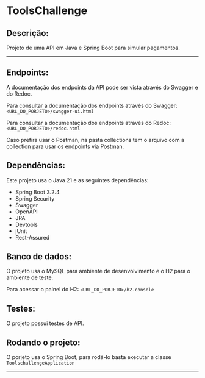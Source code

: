 # ToolsChallenge
Descrição:
----------
Projeto de uma API em Java e Spring Boot para simular pagamentos.

<hr>

Endpoints:
----------
A documentação dos endpoints da API pode ser vista através do Swagger e do Redoc.<br>

Para consultar a documentação dos endpoints através do Swagger: `<URL_DO_PORJETO>/swagger-ui.html` <br>

Para consultar a documentação dos endpoints através do Redoc: `<URL_DO_PORJETO>/redoc.html` <br>

Caso prefira usar o Postman, na pasta collections tem o arquivo com a collection para usar os endpoints via Postman.


Dependências:
-------------
Este projeto usa o Java 21 e as seguintes dependências:
* Spring Boot 3.2.4
* Spring Security
* Swagger
* OpenAPI
* JPA
* Devtools
* jUnit
* Rest-Assured

Banco de dados:
---------------
O projeto usa o MySQL para ambiente de desenvolvimento e o H2 para o ambiente de teste.<br>

Para acessar o painel do H2: `<URL_DO_PORJETO>/h2-console`

Testes:
-------
O projeto possui testes de API.

Rodando o projeto:
------------------
O porjeto usa o Spring Boot, para rodá-lo basta executar a classe `ToolschallengeApplication`

<hr>
